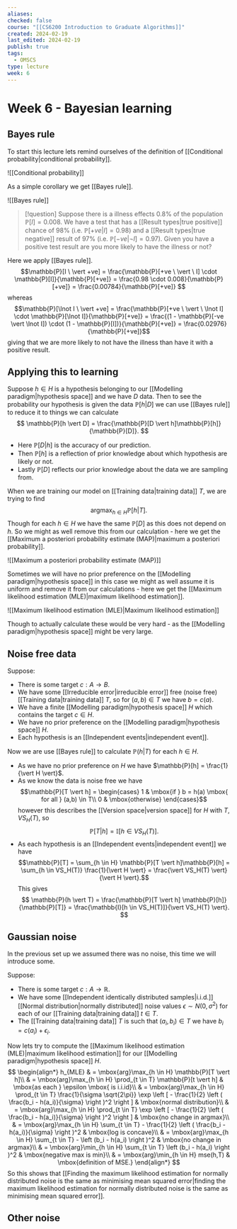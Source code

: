 ```yaml
---
aliases: 
checked: false
course: "[[CS6200 Introduction to Graduate Algorithms]]"
created: 2024-02-19
last_edited: 2024-02-19
publish: true
tags:
  - OMSCS
type: lecture
week: 6
---
```

# Week 6 - Bayesian learning

## Bayes rule

To start this lecture lets remind ourselves of the definition of [[Conditional probability|conditional probability]].

![[Conditional probability]]

As a simple corollary we get [[Bayes rule]].

![[Bayes rule]]

>[!question]
>Suppose there is a illness effects $0.8\%$ of the population $\mathbb{P}[I] = 0.008$. We have a test that has a [[Result types|true positive]] chance of $98\%$ (i.e. $\mathbb{P}[+ve | I] = 0.98$) and a [[Result types|true negative]] result of $97\%$ (i.e. $\mathbb{P}[-ve \vert \lnot I] = 0.97$). Given you have a positive test result are you more likely to have the illness or not?

Here we apply [[Bayes rule]].
$$\mathbb{P}[I \ \vert +ve] = \frac{\mathbb{P}[+ve \ \vert \ I] \cdot \mathbb{P}[I]}{\mathbb{P}[+ve]} = \frac{0.98 \cdot 0.008}{\mathbb{P}[+ve]} = \frac{0.00784}{\mathbb{P}[+ve]} $$
whereas
$$\mathbb{P}[\lnot I \ \vert +ve] = \frac{\mathbb{P}[+ve \ \vert \ \lnot I] \cdot \mathbb{P}[\lnot I]}{\mathbb{P}[+ve]} = \frac{(1 - \mathbb{P}[-ve \vert \lnot I]) \cdot (1 - \mathbb{P}[I])}{\mathbb{P}[+ve]} = \frac{0.02976}{\mathbb{P}[+ve]}$$
giving that we are more likely to not have the illness than have it with a positive result. 

## Applying this to learning

Suppose $h \in H$ is a hypothesis belonging to our [[Modelling paradigm|hypothesis space]] and we have $D$ data. Then to see the probability our hypothesis is given the data $\mathbb{P}[h \vert D]$ we can use [[Bayes rule]] to reduce it to things we can calculate
$$
\mathbb{P}[h \vert D] = \frac{\mathbb{P}[D \vert h]\mathbb{P}[h]}{\mathbb{P}[D]}.
$$
- Here $\mathbb{P}[D \vert h]$ is the accuracy of our prediction. 
- Then $\mathbb{P}[h]$ is a reflection of prior knowledge about which hypothesis are likely or not. 
- Lastly $\mathbb{P}[D]$ reflects our prior knowledge about the data we are sampling from.

When we are training our model on [[Training data|training data]] $T$, we are trying to find
$$
\mbox{arg}\max_{h \in H} \mathbb{P}[h \vert T].
$$
Though for each $h \in H$ we have the same $\mathbb{P}[D]$ as this does not depend on $h$. So we might as well remove this from our calculation - here we get the [[Maximum a posteriori probability estimate (MAP)|maximum a posteriori probability]].

![[Maximum a posteriori probability estimate (MAP)]]

Sometimes we will have no prior preference on the [[Modelling paradigm|hypothesis space]] in this case we might as well assume it is uniform and remove it from our calculations - here we get the [[Maximum likelihood estimation (MLE)|maximum likelihood estimation]].

![[Maximum likelihood estimation (MLE)|Maximum likelihood estimation]]

Though to actually calculate these would be very hard - as the [[Modelling paradigm|hypothesis space]] might be very large.

## Noise free data

Suppose:
- There is some target $c : A \rightarrow B$.
- We have some [[Irreducible error|irreducible error]] free (noise free) [[Training data|training data]] $T$, so for $(a,b) \in T$ we have $b = c(a)$.  
- We have a finite [[Modelling paradigm|hypothesis space]] $H$ which contains the target $c \in H$.
- We have no prior preference on the [[Modelling paradigm|hypothesis space]] $H$.
- Each hypothesis is an [[Independent events|independent event]].

Now we are use [[Bayes rule]] to calculate $\mathbb{P}(h \vert T)$ for each $h \in H$.
- As we have no prior preference on $H$ we have $\mathbb{P}[h] = \frac{1}{\vert H \vert}$.
- As we know the data is noise free we have
$$\mathbb{P}[T \vert h] = \begin{cases} 1 & \mbox{if } b = h(a) \mbox{ for all } (a,b) \in T\\ 0 & \mbox{otherwise} \end{cases}$$
however this describes the [[Version space|version space]] for $H$ with $T$, $VS_H(T)$, so
$$\mathbb{P}[T \vert h] = \mathbb{I}[h \in VS_H(T)].$$
- As each hypothesis is an [[Independent events|independent event]] we have
$$\mathbb{P}[T] = \sum_{h \in H} \mathbb{P}[T \vert h]\mathbb{P}[h] = \sum_{h \in VS_H(T)} \frac{1}{\vert H \vert} = \frac{\vert VS_H(T) \vert}{\vert H \vert}.$$
This gives
$$
\mathbb{P}(h \vert T) = \frac{\mathbb{P}[T \vert h] \mathbb{P}[h]}{\mathbb{P}[T]} = \frac{\mathbb{I}[h \in VS_H(T)]}{\vert VS_H(T) \vert}.
$$
## Gaussian noise

In the previous set up we assumed there was no noise, this time we will introduce some.

Suppose:
- There is some target $c : A \rightarrow \mathbb{R}$.
- We have some [[Independent identically distributed samples|i.i.d.]] [[Normal distribution|normally distributed]] noise values $\epsilon \sim N(0,\sigma^2)$ for each of our [[Training data|training data]] $t \in T$.
- The [[Training data|training data]] $T$ is such that $(a_i,b_i) \in T$ we have $b_i = c(a_i) + \epsilon_i$.  

Now lets try to compute the [[Maximum likelihood estimation (MLE)|maximum likelihood estimation]] for our [[Modelling paradigm|hypothesis space]] $H$.
$$
\begin{align*}
h_{MLE} & = \mbox{arg}\max_{h \in H} \mathbb{P}[T \vert h]\\
& = \mbox{arg}\max_{h \in H} \prod_{t \in T} \mathbb{P}[t \vert h] & \mbox{as each } \epsilon \mbox{ is i.i.id}\\
& = \mbox{arg}\max_{h \in H} \prod_{t \in T} \frac{1}{\sigma \sqrt{2\pi}} \exp \left [ - \frac{1}{2} \left ( \frac{b_i - h(a_i)}{\sigma} \right )^2 \right ] & \mbox{normal distribution}\\
& = \mbox{arg}\max_{h \in H} \prod_{t \in T} \exp \left [ - \frac{1}{2} \left ( \frac{b_i - h(a_i)}{\sigma} \right )^2 \right ] & \mbox{no change in argmax}\\
& = \mbox{arg}\max_{h \in H} \sum_{t \in T} - \frac{1}{2} \left ( \frac{b_i - h(a_i)}{\sigma} \right )^2 & \mbox{log is concave}\\
& = \mbox{arg}\max_{h \in H} \sum_{t \in T} - \left (b_i - h(a_i) \right )^2 & \mbox{no change in argmax}\\
& = \mbox{arg}\min_{h \in H} \sum_{t \in T} \left (b_i - h(a_i) \right )^2 & \mbox{negative max is min}\\
& = \mbox{arg}\min_{h \in H} mse(h,T) & \mbox{definition of MSE.}
\end{align*}
$$
So this shows that [[Finding the maximum likelihood estimation for normally distributed noise is the same as minimising mean squared error|finding the maximum likelihood estimation for normally distributed noise is the same as minimising mean squared error]]. 

## Other noise

